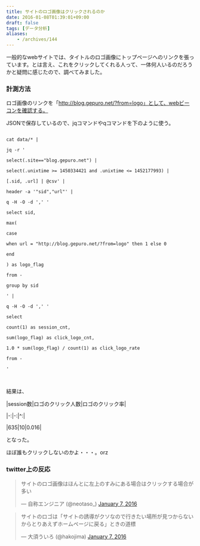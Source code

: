 ```yaml
---
title: サイトのロゴ画像はクリックされるのか
date: 2016-01-08T01:39:01+09:00
draft: false
tags: [データ分析]
aliases:
    - /archives/144
---
```


一般的なwebサイトでは、タイトルのロゴ画像にトップページへのリンクを張っています。とは言え、これをクリックしてくれる人って、一体何人いるのだろうかと疑問に感じたので、調べてみました。

### 計測方法

ロゴ画像のリンクを「http://blog.gepuro.net/?from=logo」として、webビーコンを確認する。

JSONで保存しているので、jqコマンドやqコマンドを下のように使う。
~~~{.sh}
cat data/* |
jq -r '
select(.site=="blog.gepuro.net") |
select(.unixtime >= 1450334421 and .unixtime <= 1452177993) |
[.sid, .url] | @csv' |
header -a '"sid","url"' |
q -H -O -d ',' '
select sid,
max(
case 
when url = "http://blog.gepuro.net/?from=logo" then 1 else 0
end
) as logo_flag
from -
group by sid
' |
q -H -O -d ',' '
select
count(1) as session_cnt,
sum(logo_flag) as click_logo_cnt,
1.0 * sum(logo_flag) / count(1) as click_logo_rate
from -
'

~~~

結果は、

|session数|ロゴのクリック人数|ロゴのクリック率|
|-:|-:|^:|
|635|10|0.016|

となった。

ほぼ誰もクリックしないのかよ・・・。orz


### twitter上の反応
<blockquote class="twitter-tweet" data-partner="tweetdeck"><p lang="ja" dir="ltr">サイトのロゴ画像はほんとに左上のすみにある場合はクリックする場合が多い</p>&mdash; 自称エンジニア (@neotaso_) <a href="https://twitter.com/neotaso_/status/685140248280469505">January 7, 2016</a></blockquote>
<script async src="//platform.twitter.com/widgets.js" charset="utf-8"></script>

<blockquote class="twitter-tweet" data-partner="tweetdeck"><p lang="ja" dir="ltr">サイトのロゴは「サイトの誘導がクソなので行きたい場所が見つからないからとりあえずホームページに戻る」ときの道標</p>&mdash; 大須ういろ (@hakojima) <a href="https://twitter.com/hakojima/status/685140741232832512">January 7, 2016</a></blockquote>
<script async src="//platform.twitter.com/widgets.js" charset="utf-8"></script>

